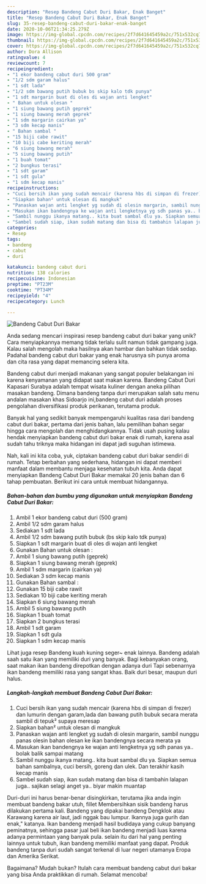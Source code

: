 ```yaml
---
description: "Resep Bandeng Cabut Duri Bakar, Enak Banget"
title: "Resep Bandeng Cabut Duri Bakar, Enak Banget"
slug: 35-resep-bandeng-cabut-duri-bakar-enak-banget
date: 2020-10-06T21:34:25.279Z
image: https://img-global.cpcdn.com/recipes/2f7d641645459a2c/751x532cq70/bandeng-cabut-duri-bakar-foto-resep-utama.jpg
thumbnail: https://img-global.cpcdn.com/recipes/2f7d641645459a2c/751x532cq70/bandeng-cabut-duri-bakar-foto-resep-utama.jpg
cover: https://img-global.cpcdn.com/recipes/2f7d641645459a2c/751x532cq70/bandeng-cabut-duri-bakar-foto-resep-utama.jpg
author: Dora Allison
ratingvalue: 4
reviewcount: 7
recipeingredient:
- "1 ekor bandeng cabut duri 500 gram"
- "1/2 sdm garam halus"
- "1 sdt lada"
- "1/2 sdm bawang putih bubuk bs skip kalo tdk punya"
- "1 sdt margarin buat di oles di wajan anti lengket"
- " Bahan untuk olesan "
- "1 siung bawang putih geprek"
- "1 siung bawang merah geprek"
- "1 sdm margarin cairkan ya"
- "3 sdm kecap manis"
- " Bahan sambal "
- "15 biji cabe rawit"
- "10 biji cabe keriting merah"
- "6 siung bawang merah"
- "5 siung bawang putih"
- "1 buah tomat"
- "2 bungkus terasi"
- "1 sdt garam"
- "1 sdt gula"
- "1 sdm kecap manis"
recipeinstructions:
- "Cuci bersih ikan yang sudah mencair (karena hbs di simpan di frezer) dan lumurin dengan garam,lada dan bawang putih bubuk secara merata sambil di tepuk² supaya meresap"
- "Siapkan bahan² untuk olesan di mangkuk"
- "Panaskan wajan anti lengket yg sudah di olesin margarin, sambil nunggu panas olesin bahan olesan ke ikan bandengnya secara merata ya"
- "Masukan ikan bandengnya ke wajan anti lengketnya yg sdh panas ya.. bolak balik sampai matang"
- "Sambil nunggu ikanya matang.. kita buat sambal dlu ya. Siapkan semua bahan sambalnya, cuci bersih, goreng dan ulek. Dan terakhir kasih kecap manis"
- "Sambel sudah siap, ikan sudah matang dan bisa di tambahin lalapan juga.. sajikan selagi anget ya.. biyar makin muantap"
categories:
- Resep
tags:
- bandeng
- cabut
- duri

katakunci: bandeng cabut duri 
nutrition: 138 calories
recipecuisine: Indonesian
preptime: "PT23M"
cooktime: "PT34M"
recipeyield: "4"
recipecategory: Lunch

---
```



![Bandeng Cabut Duri Bakar](https://img-global.cpcdn.com/recipes/2f7d641645459a2c/751x532cq70/bandeng-cabut-duri-bakar-foto-resep-utama.jpg)

Anda sedang mencari inspirasi resep bandeng cabut duri bakar yang unik? Cara menyiapkannya memang tidak terlalu sulit namun tidak gampang juga. Kalau salah mengolah maka hasilnya akan hambar dan bahkan tidak sedap. Padahal bandeng cabut duri bakar yang enak harusnya sih punya aroma dan cita rasa yang dapat memancing selera kita.

Bandeng cabut duri menjadi makanan yang sangat populer belakangan ini karena kenyamanan yang didapat saat makan karena. Bandeng Cabut Duri Kapasari Surabya adalah tempat wisata kuliner dengan aneka pilihan masakan bandeng. Dimana bandeng tanpa duri merupakan salah satu menu andalan masakan khas Sidoarjo ini,bandeng cabut duri adalah proses pengolahan diversifikasi produk perikanan, terutama produk.

Banyak hal yang sedikit banyak mempengaruhi kualitas rasa dari bandeng cabut duri bakar, pertama dari jenis bahan, lalu pemilihan bahan segar hingga cara mengolah dan menghidangkannya. Tidak usah pusing kalau hendak menyiapkan bandeng cabut duri bakar enak di rumah, karena asal sudah tahu triknya maka hidangan ini dapat jadi suguhan istimewa.


Nah, kali ini kita coba, yuk, ciptakan bandeng cabut duri bakar sendiri di rumah. Tetap berbahan yang sederhana, hidangan ini dapat memberi manfaat dalam membantu menjaga kesehatan tubuh kita. Anda dapat menyiapkan Bandeng Cabut Duri Bakar memakai 20 jenis bahan dan 6 tahap pembuatan. Berikut ini cara untuk membuat hidangannya.

<!--inarticleads1-->

##### Bahan-bahan dan bumbu yang digunakan untuk menyiapkan Bandeng Cabut Duri Bakar:

1. Ambil 1 ekor bandeng cabut duri (500 gram)
1. Ambil 1/2 sdm garam halus
1. Sediakan 1 sdt lada
1. Ambil 1/2 sdm bawang putih bubuk (bs skip kalo tdk punya)
1. Siapkan 1 sdt margarin buat di oles di wajan anti lengket
1. Gunakan  Bahan untuk olesan :
1. Ambil 1 siung bawang putih (geprek)
1. Siapkan 1 siung bawang merah (geprek)
1. Ambil 1 sdm margarin (cairkan ya)
1. Sediakan 3 sdm kecap manis
1. Gunakan  Bahan sambal :
1. Gunakan 15 biji cabe rawit
1. Sediakan 10 biji cabe keriting merah
1. Siapkan 6 siung bawang merah
1. Ambil 5 siung bawang putih
1. Siapkan 1 buah tomat
1. Siapkan 2 bungkus terasi
1. Ambil 1 sdt garam
1. Siapkan 1 sdt gula
1. Siapkan 1 sdm kecap manis


Lihat juga resep Bandeng kuah kuning seger~ enak lainnya. Bandeng adalah saah satu ikan yang memiliki duri yang banyak. Bagi kebanyakan orang, saat makan ikan bandeng direpotkan dengan adanya duri Tapi sebenarnya ikan bandeng memiliki rasa yang sangat khas. Baik duri besar, maupun duri halus. 

<!--inarticleads2-->

##### Langkah-langkah membuat Bandeng Cabut Duri Bakar:

1. Cuci bersih ikan yang sudah mencair (karena hbs di simpan di frezer) dan lumurin dengan garam,lada dan bawang putih bubuk secara merata sambil di tepuk² supaya meresap
1. Siapkan bahan² untuk olesan di mangkuk
1. Panaskan wajan anti lengket yg sudah di olesin margarin, sambil nunggu panas olesin bahan olesan ke ikan bandengnya secara merata ya
1. Masukan ikan bandengnya ke wajan anti lengketnya yg sdh panas ya.. bolak balik sampai matang
1. Sambil nunggu ikanya matang.. kita buat sambal dlu ya. Siapkan semua bahan sambalnya, cuci bersih, goreng dan ulek. Dan terakhir kasih kecap manis
1. Sambel sudah siap, ikan sudah matang dan bisa di tambahin lalapan juga.. sajikan selagi anget ya.. biyar makin muantap


Duri-duri ini harus benar-benar disingkirkan, terutama jika anda ingin membuat bandeng bakar utuh, fillet Membersihkan sisik bandeng harus dilakukan pertama kali. Bandeng yang dipakai bandeng Dengklok atau Karawang karena air laut, jadi nggak bau lumpur. Ikannya juga gurih dan enak,&#34; katanya. Ikan bandeng menjadi hasil budidaya yang cukup banyang peminatnya, sehingga pasar jual beli ikan bandeng menjadi luas karena adanya permintaan yang banyak pula. selain itu dari hal yang penting lainnya untuk tubuh, ikan bandeng memiliki manfaat yang dapat. Produk bandeng tanpa duri sudah sangat terkenal di luar negeri utamanya Eropa dan Amerika Serikat. 

Bagaimana? Mudah bukan? Itulah cara membuat bandeng cabut duri bakar yang bisa Anda praktikkan di rumah. Selamat mencoba!
